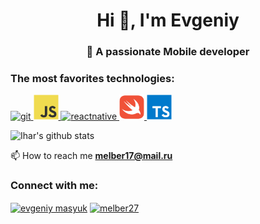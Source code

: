 <h1 align="center">Hi 👋, I'm Evgeniy</h1>
<h3 align="center">🚀 A passionate Mobile developer</h3>



<h3 align="left">The most favorites technologies: </h3>
<p align="left"> <a href="https://git-scm.com/" target="_blank" rel="noreferrer"> <img src="https://www.vectorlogo.zone/logos/git-scm/git-scm-icon.svg" alt="git" width="40" height="40"/> </a> <a href="https://developer.mozilla.org/en-US/docs/Web/JavaScript" target="_blank" rel="noreferrer"> <img src="https://raw.githubusercontent.com/devicons/devicon/master/icons/javascript/javascript-original.svg" alt="javascript" width="40" height="40"/> </a> <a href="https://reactnative.dev/" target="_blank" rel="noreferrer"> <img src="https://reactnative.dev/img/header_logo.svg" alt="reactnative" width="40" height="40"/> </a> <a href="https://developer.apple.com/swift/" target="_blank" rel="noreferrer"> <img src="https://raw.githubusercontent.com/devicons/devicon/master/icons/swift/swift-original.svg" alt="swift" width="40" height="40"/> </a> <a href="https://www.typescriptlang.org/" target="_blank" rel="noreferrer"> <img src="https://raw.githubusercontent.com/devicons/devicon/master/icons/typescript/typescript-original.svg" alt="typescript" width="40" height="40"/> </a> </p>

![Ihar's github stats](https://github-readme-stats.vercel.app/api?username=melber17&show_icons=true&include_all_commits=true&theme=dark)

📫 How to reach me **melber17@mail.ru**

<h3 align="left">Connect with me:</h3>
<p align="left">
<a href="https://linkedin.com/in/evgeniy masyuk" target="blank"><img align="center" src="https://raw.githubusercontent.com/rahuldkjain/github-profile-readme-generator/master/src/images/icons/Social/linked-in-alt.svg" alt="evgeniy masyuk" height="30" width="40" /></a>
  <a href="https://twitter.com/melber27" target="blank"><img align="center" src="https://raw.githubusercontent.com/rahuldkjain/github-profile-readme-generator/master/src/images/icons/Social/twitter.svg" alt="melber27" height="30" width="40" /></a>
</p>

